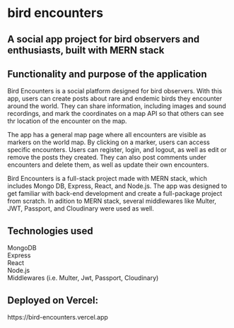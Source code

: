 # bird encounters

<h2>A social app project for bird observers and enthusiasts, built with MERN stack</h2>

<h2>Functionality and purpose of the application</h2>
<p>
Bird Encounters is a social platform designed for bird observers. With this app, users can create posts about rare and endemic birds they encounter around the world. They can share information, including images and sound recordings, and mark the coordinates on a map API so that others can see thr location of the encounter on the map.

The app has a general map page where all encounters are visible as markers on the world map. By clicking on a marker, users can access specific encounters. Users can register, login, and logout, as well as edit or remove the posts they created. They can also post comments under encounters and delete them, as well as update their own encounters.

Bird Encounters is a full-stack project made with MERN stack, which includes Mongo DB, Express, React, and Node.js. The app was designed to get familiar with back-end development and create a full-package project from scratch. In adition to MERN stack, several middlewares like Multer, JWT, Passport, and Cloudinary were used as well.

</p>
  
<h2>Technologies used</h2>
<p>
MongoDB
<br>
Express
<br>
React
<br>
Node.js
<br>
Middlewares (i.e. Multer, Jwt, Passport, Cloudinary)
<br>

<h2>Deployed on Vercel:</h2>
 https://bird-encounters.vercel.app
 
